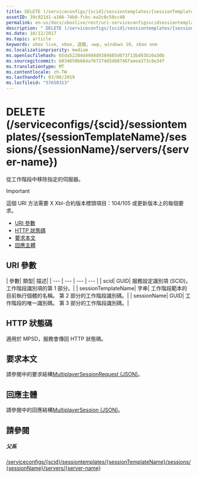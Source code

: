 ```yaml
---
title: DELETE (/serviceconfigs/{scid}/sessiontemplates/{sessionTemplateName}/sessions/{sessionName}/servers/{server-name})
assetID: 39c921d1-a166-74b9-fcbc-ea3c0c58cc40
permalink: en-us/docs/xboxlive/rest/uri-serviceconfigsscidsessiontemplatessessiontemplatenamesessionnamemembersservernamedelete.html
description: " DELETE (/serviceconfigs/{scid}/sessiontemplates/{sessionTemplateName}/sessions/{sessionName}/servers/{server-name})"
ms.date: 10/12/2017
ms.topic: article
keywords: xbox live, xbox, 遊戲, uwp, windows 10, xbox one
ms.localizationpriority: medium
ms.openlocfilehash: 65da52284d49d4d9384685d073f13bd93b10a30b
ms.sourcegitcommit: b034650b684a767274d5d88746faeea373c8e34f
ms.translationtype: MT
ms.contentlocale: zh-TW
ms.lasthandoff: 03/06/2019
ms.locfileid: "57658313"
---
```

# <a name="delete-serviceconfigsscidsessiontemplatessessiontemplatenamesessionssessionnameserversserver-name"></a>DELETE (/serviceconfigs/{scid}/sessiontemplates/{sessionTemplateName}/sessions/{sessionName}/servers/{server-name})
從工作階段中移除指定的伺服器。

> [!IMPORTANT]
> 這個 URI 方法需要 X Xbl-合約版本標頭項目：104/105 或更新版本上的每個要求。

  * [URI 參數](#ID4ET)
  * [HTTP 狀態碼](#ID4E5)
  * [要求本文](#ID4EFB)
  * [回應主體](#ID4EOB)

<a id="ID4ET"></a>


## <a name="uri-parameters"></a>URI 參數

| 參數| 類型| 描述|
| --- | --- | --- | --- |
| scid| GUID| 服務設定識別項 (SCID)。 工作階段識別項的第 1 部分。|
| sessionTemplateName| 字串| 工作階段範本的目前執行個體的名稱。 第 2 部分的工作階段識別碼。|
| sessionName| GUID| 工作階段的唯一識別碼。 第 3 部分的工作階段識別碼。|

<a id="ID4E5"></a>


## <a name="http-status-codes"></a>HTTP 狀態碼
適用於 MPSD，服務會傳回 HTTP 狀態碼。  
<a id="ID4EFB"></a>


## <a name="request-body"></a>要求本文
請參閱中的要求結構[MultiplayerSessionRequest (JSON)](../../json/json-multiplayersessionrequest.md)。  
<a id="ID4EOB"></a>


## <a name="response-body"></a>回應主體
請參閱中的回應結構[MultiplayerSession (JSON)](../../json/json-multiplayersession.md)。  
<a id="ID4E1B"></a>


## <a name="see-also"></a>請參閱

<a id="ID4E3B"></a>


##### <a name="parent"></a>父系

[/serviceconfigs/{scid}/sessiontemplates/{sessionTemplateName}/sessions/{sessionName}/servers/{server-name}](uri-serviceconfigsscidsessiontemplatessessiontemplatenamesessionnamemembersservername.md)
